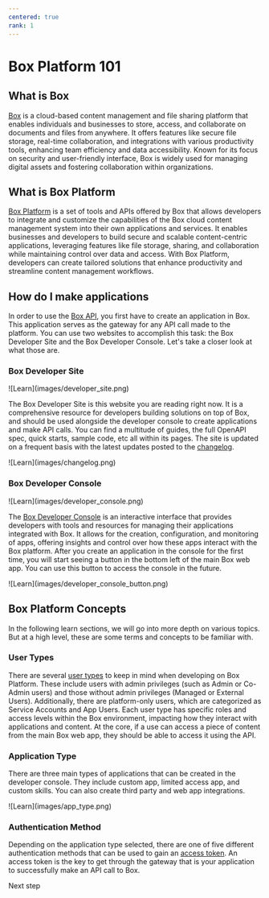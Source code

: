```yaml
---
centered: true
rank: 1
---
```


# Box Platform 101

<!-- INSERT VIDEO HERE LATER -->

## What is Box

[Box][box] is a cloud-based content management
and file sharing platform that enables
individuals and businesses to store, access, and collaborate on documents and
files from anywhere. It offers features like secure file storage, real-time
collaboration, and integrations with various productivity tools, enhancing team
efficiency and data accessibility. Known for its focus on security and
user-friendly interface, Box is widely used for managing digital assets and
fostering collaboration within organizations.

## What is Box Platform

[Box Platform][platform] is a set of tools and APIs offered by Box that
allows developers to integrate and
customize the capabilities of the Box cloud content
management system into their own applications and services. It enables
businesses and developers to build
secure and scalable content-centric applications,
leveraging features like file storage, sharing, and collaboration while
maintaining control over data and access. With Box Platform, developers can
create tailored solutions that enhance productivity and streamline content
management workflows.

## How do I make applications

In order to use the [Box API][api], you first have to create an application in
Box. This application serves as the gateway for any API call made to the
platform. You can use two websites to accomplish this task: the Box Developer
Site and the Box Developer Console. Let's take a closer look at what those are.

### Box Developer Site

<ImageFrame center>
![Learn](images/developer_site.png)
</ImageFrame>

The Box Developer Site is this website you are reading right now. It is a
comprehensive resource for developers building solutions on top of Box, and
should be used alongside the developer console to create applications and make
API calls. You can
find a multitude of guides, the full OpenAPI spec, quick starts, sample code,
etc all within its pages. The site is updated on a frequent basis with the
latest updates posted to the [changelog][change].

<ImageFrame center>
![Learn](images/changelog.png)
</ImageFrame>

### Box Developer Console

<ImageFrame center>
![Learn](images/developer_console.png)
</ImageFrame>

The [Box Developer Console][dc] is an interactive interface that provides
developers with tools and resources for managing their applications integrated
with Box. It allows for the creation, configuration, and monitoring of apps,
offering insights and control over how these apps interact with the Box
platform. After you create an application in the console for the first time,
you will start seeing a button in the bottom left of the main Box web app. You
can use this button to access the console in the future.

<ImageFrame center>
![Learn](images/developer_console_button.png)
</ImageFrame>

## Box Platform Concepts

In the following learn sections, we will go into more depth on various topics.
But at a high level, these are some terms and concepts to be familiar with.

### User Types

There are several [user types][ut] to keep in mind when developing on Box
Platform. These include users with admin privileges (such as Admin or Co-Admin
users) and those without admin privileges (Managed or External Users).
Additionally, there are platform-only users, which are categorized as Service
Accounts and App Users. Each user type has specific roles and access levels
within the Box environment, impacting how they interact with applications and
content. At the core, if a use can access a piece of content from the main Box
web app, they should be able to access it using the API.

### Application Type

There are three main types of applications that can be created in the developer
console. They include custom app, limited access app, and custom skills. You can
also create third party and web app integrations.

<ImageFrame center>
![Learn](images/app_type.png)
</ImageFrame>

### Authentication Method

Depending on the application type selected, there are one of five different
authentication methods that can be used to gain an [access token][at]. An
access token is the key to get through the gateway that is your application
to successfully make an API call to Box.

<Next>
  Next step
</Next>

[box]: https://www.box.com
[platform]: https://www.box.com/platform
[usertypes]: g://getting-started/user-types/
[apptypes]: g://applications/select/
[authmethods]: g://authentication/select/
[api]: https://developer.box.com/reference/
[change]: page://changelog
[dc]: https://app.box.com/developers/console
[at]: g://authentication/tokens/
<!-- i18n-enable localize-links -->
[ut]: https://support.box.com/hc/en-us/articles/4636533822483-Box-User-Types
<!-- i18n-disable localize-links -->

